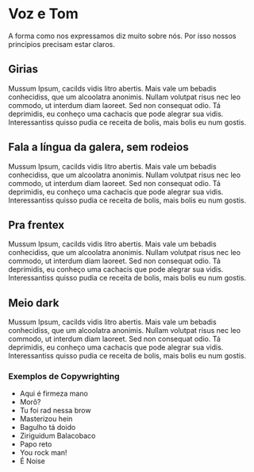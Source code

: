 # Voz e Tom

A forma como nos expressamos diz muito sobre nós. Por isso nossos principios precisam estar claros.

## Girias

Mussum Ipsum, cacilds vidis litro abertis. Mais vale um bebadis conhecidiss, que um alcoolatra anonimis. Nullam volutpat risus nec leo commodo, ut interdum diam laoreet. Sed non consequat odio. Tá deprimidis, eu conheço uma cachacis que pode alegrar sua vidis. Interessantiss quisso pudia ce receita de bolis, mais bolis eu num gostis.

## Fala a língua da galera, sem rodeios

Mussum Ipsum, cacilds vidis litro abertis. Mais vale um bebadis conhecidiss, que um alcoolatra anonimis. Nullam volutpat risus nec leo commodo, ut interdum diam laoreet. Sed non consequat odio. Tá deprimidis, eu conheço uma cachacis que pode alegrar sua vidis. Interessantiss quisso pudia ce receita de bolis, mais bolis eu num gostis.

## Pra frentex

Mussum Ipsum, cacilds vidis litro abertis. Mais vale um bebadis conhecidiss, que um alcoolatra anonimis. Nullam volutpat risus nec leo commodo, ut interdum diam laoreet. Sed non consequat odio. Tá deprimidis, eu conheço uma cachacis que pode alegrar sua vidis. Interessantiss quisso pudia ce receita de bolis, mais bolis eu num gostis.

## Meio dark

Mussum Ipsum, cacilds vidis litro abertis. Mais vale um bebadis conhecidiss, que um alcoolatra anonimis. Nullam volutpat risus nec leo commodo, ut interdum diam laoreet. Sed non consequat odio. Tá deprimidis, eu conheço uma cachacis que pode alegrar sua vidis. Interessantiss quisso pudia ce receita de bolis, mais bolis eu num gostis.

### Exemplos de Copywrighting

  - Aqui é firmeza mano
  - Morô?
  - Tu foi rad nessa brow
  - Masterizou hein
  - Bagulho tá doido
  - Ziriguidum Balacobaco
  - Papo reto
  - You rock man!
  - É Noise